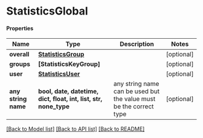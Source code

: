 # StatisticsGlobal

#### Properties
Name | Type | Description | Notes
------------ | ------------- | ------------- | -------------
**overall** | [**StatisticsGroup**](StatisticsGroup.md) |  | [optional] 
**groups** | **[StatisticsKeyGroup]** |  | [optional] 
**user** | [**StatisticsUser**](StatisticsUser.md) |  | [optional] 
**any string name** | **bool, date, datetime, dict, float, int, list, str, none_type** | any string name can be used but the value must be the correct type | [optional]

[[Back to Model list]](../README.md#documentation-for-models) [[Back to API list]](../README.md#documentation-for-api-endpoints) [[Back to README]](../README.md)

